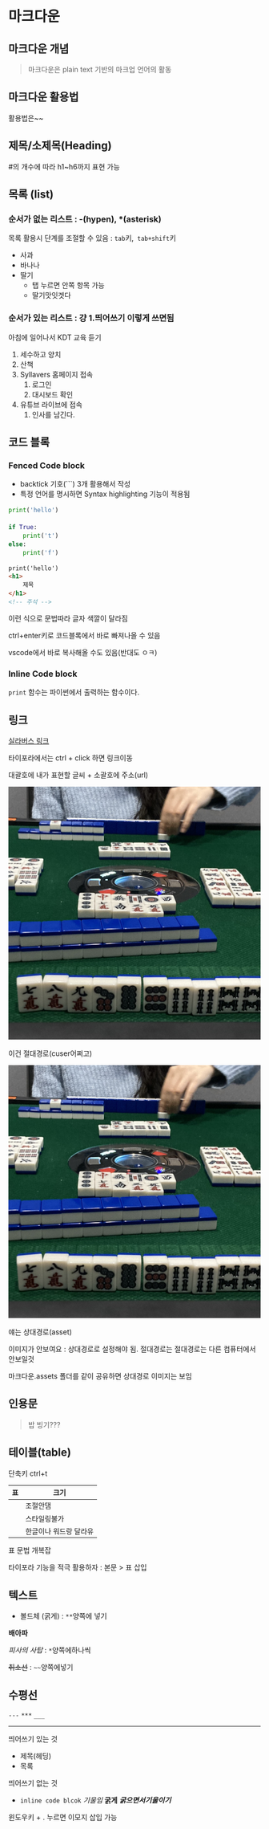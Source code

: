 # 마크다운

## 마크다운 개념

> 마크다운은 plain text 기반의 마크업 언어의 활동

## 마크다운 활용법

활용법은~~

## 제목/소제목(Heading)

#의 개수에 따라 h1~h6까지 표현 가능



## 목록 (list)

### 순서가 없는 리스트 : -(hypen), *(asterisk)

목록 활용시 단계를 조절할 수 있음 : `tab`키,` tab+shift`키

- 사과
- 바나나
- 딸기
  - 탭 누르면 안쪽 항목 가능
  - 딸기맛잇겟다

### 순서가 있는 리스트 : 걍 1.띄어쓰기 이렇게 쓰면됨

아침에 일어나서 KDT 교육 듣기

1. 세수하고 양치
2. 산책
3. Syllavers 홈페이지 접속
   1. 로그인
   2. 대시보드 확인
4. 유튜브 라이브에 접속
   1. 인사를 남긴다.



## 코드 블록

### Fenced Code block

- backtick 기호(```) 3개 활용해서 작성
- 특정 언어를 명시하면 Syntax highlighting 기능이 적용됨

```python
print('hello')

if True:
    print('t')
else:
    print('f')
```

```html
print('hello')
<h1>
    제목
</h1>
<!-- 주석 -->
```

이런 식으로 문법따라 글자 색깔이 달라짐

ctrl+enter키로 코드블록에서 바로 빠져나올 수 있음

vscode에서 바로 복사해올 수도 있음(반대도 ㅇㅋ)

### Inline Code block

`print` 함수는 파이썬에서 출력하는 함수이다.



## 링크

[실라버스 링크](http://syllaverse.com)

타이포라에서는 ctrl + click 하면 링크이동

대괄호에 내가 표현할 글씨 + 소괄호에 주소(url)

![IMG_8327](마크다운.assets/IMG_8327.jpeg)

이건 절대경로(cuser어쩌고)

![IMG_8327](마크다운.assets/IMG_8327-16569839009911.jpeg)

얘는 상대경로(asset)

이미지가 안보여요 : 상대경로로 설정해야 됨. 절대경로는 절대경로는 다른 컴퓨터에서 안보일것

마크다운.assets 폴더를 같이 공유하면 상대경로 이미지는 보임



## 인용문

> 밥 빙기???



## 테이블(table)

단축키 ctrl+t

| 표   | 크기                   |
| ---- | ---------------------- |
|      | 조절안댐               |
|      | 스타일링불가           |
|      | 한글이나 워드랑 달라유 |

표 문법 개복잡

타이포라 기능을 적극 활용하자 : 본문 > 표 삽입



## 텍스트

- 볼드체 (굵게) : `**`양쪽에 넣기

**배아파**

*피사의 사탑*  : `*`양쪽에하나씩

~~취소선~~ : `~~`양쪽에넣기



## 수평선

`---`  `***` `___` 

___



띄어쓰기 있는 것

- 제목(헤딩)
- 목록

띄어쓰기 없는 것

- `inline code blcok` *기울임* **굵게** ***굵으면서기울이기*** 



윈도우키 + . 누르면 이모지 삽입 가능

